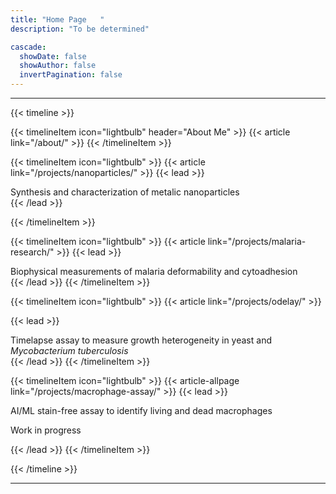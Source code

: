 ```yaml
---
title: "Home Page   "
description: "To be determined"

cascade:
  showDate: false
  showAuthor: false
  invertPagination: false
---
```


---
{{< timeline >}}


{{< timelineItem icon="lightbulb" header="About Me" >}}
{{< article link="/about/" >}}
{{< /timelineItem >}}

{{< timelineItem icon="lightbulb" >}}
{{< article link="/projects/nanoparticles/" >}}
{{< lead >}}  
<div style="text-align: left"> 
Synthesis and characterization of metalic nanoparticles
</div>
{{< /lead >}}

{{< /timelineItem >}}

{{< timelineItem icon="lightbulb" >}}
{{< article link="/projects/malaria-research/" >}}
{{< lead >}}  
<div style="text-align: left"> 
Biophysical measurements of malaria deformability and cytoadhesion
</div>
{{< /lead >}}
{{< /timelineItem >}}

{{< timelineItem icon="lightbulb"  >}}
{{< article link="/projects/odelay/" >}}

{{< lead >}}  
<div style="text-align: left"> 
Timelapse assay to measure growth heterogeneity in yeast and <i>Mycobacterium tuberculosis</i>
</div>
{{< /lead >}}
{{< /timelineItem >}}

{{< timelineItem icon="lightbulb" >}}
{{< article-allpage link="/projects/macrophage-assay/" >}}
{{< lead >}}
<div style="text-align: left">  
AI/ML stain-free assay to identify living and dead macrophages

Work in progress
</div>
{{< /lead >}}
{{< /timelineItem >}}


{{< /timeline >}}

---

